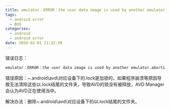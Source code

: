 ```yaml
---
title: emulator：ERROR：the user data image is used by another emulator.aborting
tags:
  - android error
  - BUG
categories:
  - android
  - android error
date: 2016-02-01 21:32:39
---
```


错误日志：
``` bash
emulator：ERROR：the user data image is used by another emulator.aborting
```
错误原因：~\.android\avd\对应设备下的.lock是加锁的，如果程序崩溃等原因导致无法清除这些以.lock结尾的文件夹，导致AVD的锁没有被释放，AVD Manager会认为AVD正在使用当中。

解决办法：删除~\.android\avd\对应设备下的以.lock结尾的文件夹。
